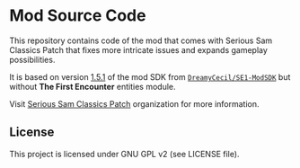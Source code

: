 # Mod Source Code

This repository contains code of the mod that comes with Serious Sam Classics Patch that fixes more intricate issues and expands gameplay possibilities.

It is based on version [1.5.1](https://github.com/DreamyCecil/SE1-ModSDK/tree/v1.5.1) of the mod SDK from [`DreamyCecil/SE1-ModSDK`](https://github.com/DreamyCecil/SE1-ModSDK) but without **The First Encounter** entities module.

Visit [Serious Sam Classics Patch](https://github.com/SamClassicPatch) organization for more information.

## License

This project is licensed under GNU GPL v2 (see LICENSE file).
